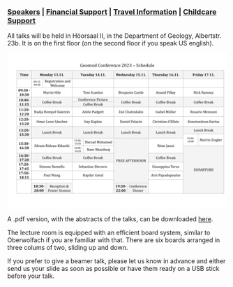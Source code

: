 <h3>   <a href="https://fgallinaro.github.io/geomod-conference.github.io/speakers">Speakers</a>  | <a href="https://fgallinaro.github.io/geomod-conference.github.io/financial-support">Financial Support</a> | <a href="https://fgallinaro.github.io/geomod-conference.github.io/travel-information">Travel Information</a> | <a href="https://fgallinaro.github.io/geomod-conference.github.io/childcare">Childcare Support</a> </h3>

<html>
  
<body>
All talks will be held in Höorsaal II, in the Department of Geology, Albertstr. 23b. It is on the first floor (on the second floor if you speak US english).


  <center> 
     <p>
       <img align="center" width="1000" src="Schedule-1.png" >
     </p>
  </center>

A .pdf version, with the abstracts of the talks, can be downloaded <a href="https://fgallinaro.github.io/geomod-conference.github.io/ProgramAndAbstracts.pdf">here</a>. 

The lecture room is equipped with an efficient board system, similar to Oberwolfach if you are familiar with that. There are six boards arranged in three colums of two, sliding up and down.

If you prefer to give a beamer talk, please let us know in advance and either send us your slide as soon as possible or have them ready on a USB stick before your talk.

</body>

</html>

